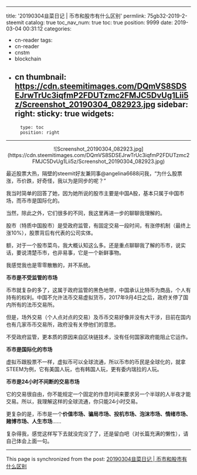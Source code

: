 
---
title: '20190304韭菜日记 | 币市和股市有什么区别'
permlink: 75gb32-2019-2-steemit
catalog: true
toc_nav_num: true
toc: true
position: 9999
date: 2019-03-04 00:31:12
categories:
- cn-reader
tags:
- cn-reader
- cnstm
- blockchain
- cn
thumbnail: https://cdn.steemitimages.com/DQmVS8SDSEJrwTrUc3iqfmP2FDUTzmc2FMJC5DvUg1Lii5z/Screenshot_20190304_082923.jpg
sidebar:
    right:
        sticky: true
widgets:
    -
        type: toc
        position: right
---


<center>![Screenshot_20190304_082923.jpg](https://cdn.steemitimages.com/DQmVS8SDSEJrwTrUc3iqfmP2FDUTzmc2FMJC5DvUg1Lii5z/Screenshot_20190304_082923.jpg)</center>

最近股票大热，隔壁的steemit好友兼同事@angelina6688问我，“为什么股票涨，币价跌，好奇怪，我以为是同步的呢？”

我当时简单的回答了她，因为她所说的股市主要是中国A股，基本只属于中国市场，而币市是国际化的。

当然，除此之外，它们很多的不同，我这里再进一步的聊聊我理解的。

股市（特质中国股市）是受政府监管，有固定交易一段时间，有涨停机制（最终上涨10%），股票背后有代表的公司实体。

额，对于一个股市菜鸟，我大概认知这么多。还是重点聊聊我了解的币市，说实话，要说清楚币市，也非易事，它是一个新鲜事物。

我感觉我也是零零散散的，并不系统。

**币市是不受监管的市场**

币市就复杂的多了，这属于政府监管的黑色地带，中国承认比特币为商品，个人有持有的权利。中国不允许法币交易虚拟货币，2017年9月4日之后，政府关停了国内所有的法币交易所。

但是，场外交易（个人点对点的交易）及币币交易好像并没有大干涉，目前在国内也有几家币币交易所，政府没有关停他们的意思。

不受政府监管，更本质的原因来自区块链技术，没有任何国家政府能阻止它运作。

**币市是国际化的市场**

虚拟币跟股票不一样，虚拟币可以全球流通，所以币市的币民是全球化的，就拿STEEM为例，它有美国人玩，也有韩国人玩，更有委内瑞拉的人玩。

**币市是24小时不间断的交易市场**

它的交易很自由，你不能规定一个固定的作息时间来要求另一个半球的人半夜才能交易。所以，我理解这样的全球流通，你只能24小时交易。

更复杂的是，币市是一个**价值市场、骗局市场、投机市场、泡沫市场、情绪市场、赌博市场、人生市场**......

复杂得我，感觉这样写下去就没完没了了，还是留白吧（对长篇充满的懒性），请自己体会上面一句。

- - -

This page is synchronized from the post: [20190304韭菜日记 | 币市和股市有什么区别](https://steemit.com/@yellowbird/75gb32-2019-2-steemit)
